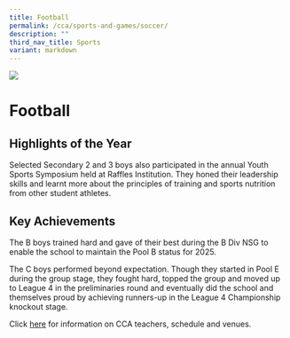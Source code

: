 ```yaml
---
title: Football
permalink: /cca/sports-and-games/soccer/
description: ""
third_nav_title: Sports
variant: markdown
---
```

![](/images/CCA/football.png)

Football
========




**Highlights of the Year**
-------------------------------

Selected Secondary 2 and 3 boys also participated in the annual Youth Sports Symposium held
at Raffles Institution. They honed their leadership skills and learnt more about the principles of
training and sports nutrition from other student athletes.

## **Key Achievements**

The B boys trained hard and gave of their best during the B Div NSG to enable the school to maintain the Pool B status for 2025.

The C boys performed beyond expectation. Though they started in Pool E during the group stage, they fought hard, topped the group and moved up to League 4 in the preliminaries round and eventually did the school and themselves proud by achieving runners-up in the League 4 Championship knockout stage.

Click [here](https://www.queenstownsec.moe.edu.sg/cca-scheduled-venues/) for information on CCA teachers, schedule and venues.


